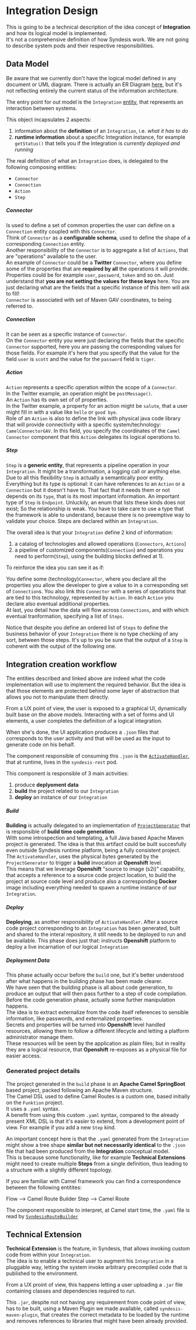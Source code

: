 # Integration Design

This is going to be a technical description of the idea concept of **Integration** and how its logical model is implemented.  
It's not a comprehensive definition of how Syndesis work. We are not going to describe system pods and their respective responsibilities.

## Data Model

Be aware that we currently don't have the logical model defined in any document or UML diagram. There is actually an ER Diagram [here](https://github.com/syndesisio/syndesis-rest/blob/master/docs/design/ui-domain-object-map.adoc), but it's not reflecting entirely the current status of the information architecture.

The entry point for out model is the `Integration` [entity](https://github.com/syndesisio/syndesis/blob/master/rest/model/src/main/java/io/syndesis/model/integration/Integration.java), that represents an interaction between systems.

This object incapsulates 2 aspects:
1. information about the **definition** of an `Integration`, i.e. *what it has to do*
2. **runtime information** about a specific Integration instance, for example `getStatus()` that tells you if the Integration is *currently deployed and running*

The real definition of what an `Integration` does, is delegated to the following composing entities:

- `Connector`
- `Connection`
- `Action`
- `Step`

##### Connector
Is used to define a set of common properties the user can define on a `Connection` entity coupled with this `Connector`.  
Think of `Connector` as a **configurable schema**, used to define the shape of a corresponding `Connection` entity.  
Another responsibility of the `Connector` is to aggregate a list of `Actions`, that are "operations" available to the user.  
An example of `Connector` could be a **Twitter** `Connector`, where you define some of the properties that are **required by all** the operations it will provide.  
Properties could be for example `user`, `password`, `token` and so on. Just understand that **you are not setting the values for these keys** here. You are just declaring what are the fields that a specific instance of this item will ask to fill!  
`Connector` is associated with set of Maven GAV coordinates, to being referred to. 

##### Connection
It can be seen as a specific instance of `Connector`.  
On the `Connector` entity you were just declaring the fields that the specific `Connector` supported, here you are passing the corresponding values for those fields.
For example it's here that you specify that the value for the field `user` is `scott` and the value for the `password` field is `tiger`.

##### Action
`Action` represents a specific operation within the scope of a `Connector`.  
In the Twitter example, an operation might be `postMessage()`.  
An `Action` has its own set of of properties.  
In the Twitter example, a property for an action might be `salute`, that a user might fill in with a value like `hello` or `good bye`.    
Role of an `Action` is also to define the link with physical java code library that will provide connectivity with a specific system/technology:  
`CamelConnectorGAV`. In this field, you specify the coordinates of the `Camel Connector` component that this `Action` delegates its logical operations to.


##### Step
`Step` is a **generic entity**, that represents a pipeline operation in your `Integration`. It might be a transformation, a logging call or anything else.
Due to all this flexibility `Step` is actually a semantically poor entity. Everything but its type is optional: it can have references to an `Action` or a `Connection` but it doesn't have to. That fact that it needs them or not depends on its `type`, that is its most important information.
An important type of `Step` is `Endpoint`. Unluckily, an enum that lists these kinds does not exist; So the relationship is weak. You have to take care to use a type that the framework is able to understand, because there is no preemptive way to validate your choice.
Steps are declared within an `Integration`.


The overall idea is that your `Integration` define 2 kind of information:
1. a catalog of technologies and allowed operations (`Connectors`,  `Actions`)
2. a pipeline of customized components(`Connection`) and operations you need to perform(`Step`), using the building blocks defined at 1).

To reinforce the idea you can see it as if:

You define some (technology)`Connector`, where you declare all the properties you allow the developer to give a value to in a corresponding set of `Connection`s. You also link this `Connector` with a series of operations that are tied to this technology, represented by `Action`. In each `Action` you declare also eventual additional properties.  
At last, you detail how the data will flow across `Connections`, and with which eventual tranformation, specifying a list of `Steps`.

Notice that despite you define an ordered list of `Steps` to define the business behavior of your `Integration` there is no type checking of any sort, between those steps. It's up to you be sure that the output of a `Step` is coherent with the output of the following one.


## Integration creation workflow

The entities described and linked above are indeed what the code implementation will use to implement the required behavior. But the idea is that those elements are protected behind some layer of abstraction that allows you not to manipulate them directly.

From a UX point of view, the user is exposed to a graphical UI, dynamically built base on the above models.
Interacting with a set of forms and UI elements, a user completes the definition of a logical integration.

When she's done, the UI application produces a `.json` files that corresponds to the user activity and that will be used as the input to generate code on his behalf.

The component responsible of consuming this `.json` is the [`ActivateHandler`](https://github.com/syndesisio/syndesis/blob/master/rest/controllers/src/main/java/io/syndesis/controllers/integration/online/ActivateHandler.java), that at runtime, lives in the `syndesis-rest` pod.  

This component is responsible of 3 main activities:  
1. produce **deplyoment data** 
1. **build** the project related to our `Integration`
1. **deploy** an instance of our `Integration`



##### Build
**Building** is actually delegated to an implementation of [`ProjectGenerator`](https://github.com/syndesisio/syndesis/blob/master/rest/project-generator/src/main/java/io/syndesis/project/converter/DefaultProjectGenerator.java) that is responsible of **build time code generation**.  
With some introspection and templating, a full Java based Apache Maven project is generated. The idea is that this artifact could be built succesfully even outside Syndesis runtime platform, being a fully consistent project.  
The `ActivateHandler`, uses the physical bytes generated by the `ProjectGenerator` to trigger a **build** invocation at **Openshift** level.  
This means that we leverage **Openshift** "source to image (s2i)" capability, that accepts a reference to a source code project location, to build the project at source code level and produce also a corresponding **Docker** image including everything needed to spawn a runtime instance of our `Integration`.

##### Deploy
**Deploying**, as another responsibility of `ActivateHandler`. After a source code project corresponding to an `Integration` has been generated, built and shared to the interal repository, it still needs to be deployed to run and be available.
This phase does just that: instructs **Openshift** platform to deploy a live incarnation of our logical `Integration`


##### Deployment Data
This phase actually occur before the `build` one, but it's better understood after what happens in the building phase has been made clearer.  
We have seen that the building phase is all about code generation, to produce an output that will then pass further to a step of code compilation.  
Before the code generation phase, actually some further manipulation happens.  
The idea is to extract externalize from the code itself references to sensible information, like passwords, and externalized properties.  
Secrets and properties will be turned into **Openshift** level handled resources, allowing them to follow a different lifecycle and letting a platform administrator  manage them.  
These resources will be seen by the application as plain files; but in reality they are a logical resource, that **Openshift** re-exposes as a physical file for easier access.


### Generated project details
The project generated in the `build` phase is an **Apache Camel SpringBoot** based project, packed following an Apache Maven structure.  
The Camel DSL used to define Camel Routes is a custom one, based initially on the `Funktion` project.  
It uses a `.yaml` syntax.  
A benefit from using this custom `.yaml` syntax, compared to the already present XML DSL is that it's easier to extend, from a development point of view. For example if you add a new `Step` kind.

An important concept here is that the `.yaml` generated from the `Integration` might show a tree shape **similar but not necessarily identical** to the `.json` file that had been produced from the **Integration** conceptual model.  
This is because some functionality, like for example **Technical Extensions** might need to create multiple **Steps** from a single definition, thus leading to a structure with a slightly different topology.

If you are familiar with Camel framework you can find a correspondence between the following entitites:

Flow --> Camel Route Builder
Step --> Camel Route

The component responsible to interpret, at Camel start time, the `.yaml` file is read by [`SyndesisRouteBuilder`](https://github.com/syndesisio/syndesis/blob/master/runtime/runtime/src/main/java/io/syndesis/integration/runtime/SyndesisRouteBuilder.java)


## Technical Extension

**Technical Extension** is the feature, in Syndesis, that allows invoking custom code from within your `Integration`.  
The idea is to enable a technical user to augment his `Integration` in a pluggable way, letting the system invoke arbitrary precompiled code that is published to the environment.

From a UX proint of view, this happens letting a user uploading a `.jar` file containing classes and dependencies required to run.

This `.jar`, despite not not having any requirement from code point of view, has to be built, using a Maven Plugin we made available, called `syndesis-maven-plugin`, that creates the correct metadata to be loaded by the runtime and removes references to libraries that might have been already provided.

